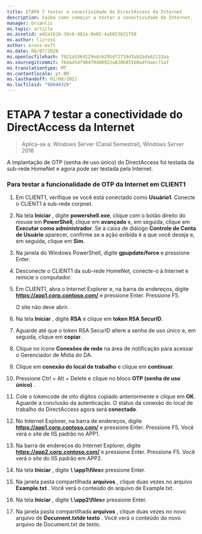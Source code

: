 ```yaml
---
title: ETAPA 7 testar a conectividade do DirectAccess da Internet
description: Saiba como começar a testar a conectividade da Internet.
manager: brianlic
ms.topic: article
ms.assetid: ed2a1616-30c6-482a-9a02-4a5023621f58
ms.author: lizross
author: eross-msft
ms.date: 08/07/2020
ms.openlocfilehash: f921a536d229edc6295df2f18d3ab2bda62133aa
ms.sourcegitcommit: f8da45df984f0400922a8306855b0adfdaec71af
ms.translationtype: MT
ms.contentlocale: pt-BR
ms.lasthandoff: 01/08/2021
ms.locfileid: "98040326"
---
```

# <a name="step-7-test-directaccess-connectivity-from-the-internet"></a>ETAPA 7 testar a conectividade do DirectAccess da Internet

>Aplica-se a: Windows Server (Canal Semestral), Windows Server 2016

A implantação de OTP (senha de uso único) do DirectAccess foi testada da sub-rede HomeNet e agora pode ser testada pela Internet.

### <a name="to-test-otp-functionality-from-the-internet-on-client1"></a>Para testar a funcionalidade de OTP da Internet em CLIENT1

1. Em CLIENT1, verifique se você está conectado como **Usuário1**. Conecte o CLIENT1 à sub-rede corpnet.

2. Na tela **Iniciar** , digite **powershell.exe**, clique com o botão direito do mouse em **PowerShell**, clique em **avançado** e, em seguida, clique em **Executar como administrador**. Se a caixa de diálogo **Controle de Conta de Usuário** aparecer, confirme se a ação exibida é a que você deseja e, em seguida, clique em **Sim**.

3. Na janela do Windows PowerShell, digite **gpupdate/force** e pressione Enter.

4. Desconecte o CLIENT1 da sub-rede HomeNet, conecte-o à Internet e reinicie o computador.

5. Em CLIENT1, abra o Internet Explorer e, na barra de endereços, digite **https://app1.corp.contoso.com/** e pressione Enter. Pressione F5.

   O site não deve abrir.

6. Na tela **Iniciar** , digite **RSA** e clique em **token RSA SecurID**.

7. Aguarde até que o token RSA SecurID altere a senha de uso único e, em seguida, clique em **copiar**.

8. Clique no ícone **Conexões de rede** na área de notificação para acessar o Gerenciador de Mídia do DA.

9. Clique em **conexão do local de trabalho** e clique em **continuar**.

10. Pressione Ctrl + Alt + Delete e clique no bloco **OTP (senha de uso único)** .

11. Cole o tokencode de oito dígitos copiado anteriormente e clique em **OK**. Aguarde a conclusão da autenticação. O status da conexão do local de trabalho do DirectAccess agora será **conectado**.

12. No Internet Explorer, na barra de endereços, digite **https://app1.corp.contoso.com/** e pressione Enter. Pressione F5. Você verá o site de IIS padrão no APP1.

13. Na barra de endereços do Internet Explorer, digite **https://app2.corp.contoso.com/** e pressione Enter. Pressione F5. Você verá o site do IIS padrão em APP2.

14. Na tela **Iniciar** , digite <strong> \\ \app1\files</strong>e pressione Enter.

15. Na janela pasta compartilhada **arquivos** , clique duas vezes no arquivo **Example.txt** . Você verá o conteúdo do arquivo de Example.txt.

16. Na tela **Iniciar** , digite <strong> \\ \app2\files</strong>e pressione Enter.

17. Na janela pasta compartilhada **arquivos** , clique duas vezes no novo arquivo de **Document.txtde texto** . Você verá o conteúdo do novo arquivo de Document.txt de texto.



